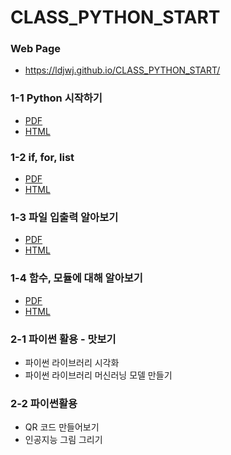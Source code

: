 # CLASS_PYTHON_START

### Web Page 
 * https://ldjwj.github.io/CLASS_PYTHON_START/

### 
### 1-1 Python 시작하기
 * [PDF](https://ldjwj.github.io/CLASS_PYTHON_START/01_python_start.pdf)
 * [HTML](https://ldjwj.github.io/CLASS_PYTHON_START/01_python_start.html)


### 1-2 if, for, list
 * [PDF](https://ldjwj.github.io/CLASS_PYTHON_START/03_python_start_file.pdf)
 * [HTML](https://ldjwj.github.io/CLASS_PYTHON_START/02_python_start_if_for_list.html)


### 1-3 파일 입출력 알아보기
 * [PDF](https://ldjwj.github.io/CLASS_PYTHON_START/03_python_start_file.pdf)
 * [HTML](https://ldjwj.github.io/CLASS_PYTHON_START/03_python_start_file.html)


### 1-4 함수, 모듈에 대해 알아보기
 * [PDF](https://ldjwj.github.io/CLASS_PYTHON_START/04_python_start__fnc_module.pdf)
 * [HTML](https://ldjwj.github.io/CLASS_PYTHON_START/04_python_start__fnc_module.html)

### 2-1 파이썬 활용 - 맛보기
 * 파이썬 라이브러리 시각화
 * 파이썬 라이브러리 머신러닝 모델 만들기

### 2-2 파이썬활용
  - QR 코드 만들어보기
  - 인공지능 그림 그리기


